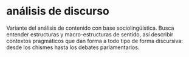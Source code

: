 # análisis de discurso
Variante del análisis de contenido con base sociolingüística. Busca entender estructuras y macro-estructuras de sentido, así describir contextos pragmáticos que dan forma a todo tipo de forma discursiva: desde los chismes hasta los debates parlamentarios.
